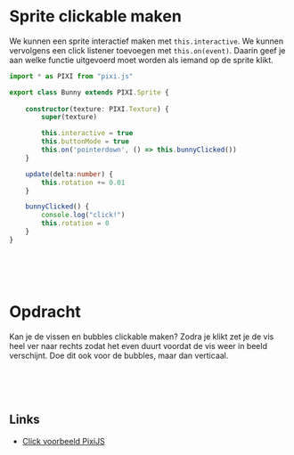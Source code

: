 # Sprite clickable maken

We kunnen een sprite interactief maken met `this.interactive`. We kunnen vervolgens een click listener toevoegen met `this.on(event)`. Daarin geef je aan welke functie uitgevoerd moet worden als iemand op de sprite klikt. 

```typescript
import * as PIXI from "pixi.js"

export class Bunny extends PIXI.Sprite {
    
    constructor(texture: PIXI.Texture) {
        super(texture)

        this.interactive = true
        this.buttonMode = true
        this.on('pointerdown', () => this.bunnyClicked())
    }

    update(delta:number) {
        this.rotation += 0.01
    }

    bunnyClicked() {
        console.log("click!")
        this.rotation = 0
    }
}
```

<br>
<br>
<br>

# Opdracht

Kan je de vissen en bubbles clickable maken? Zodra je klikt zet je de vis heel ver naar rechts zodat het even duurt voordat de vis weer in beeld verschijnt. Doe dit ook voor de bubbles, maar dan verticaal.

<br>
<br>
<br>

## Links

- [Click voorbeeld PixiJS](https://pixijs.io/examples/#/interaction/click.js)
